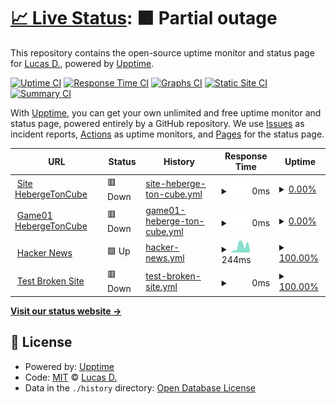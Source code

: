 # [📈 Live Status](https://Ghost-devlopper.github.io/htc-status): <!--live status--> **🟧 Partial outage**

This repository contains the open-source uptime monitor and status page for [Lucas D.](https://Ghost-devlopper.github.io/htc-status), powered by [Upptime](https://github.com/upptime/upptime).

[![Uptime CI](https://github.com/Ghost-devlopper/htc-status/workflows/Uptime%20CI/badge.svg)](https://github.com/Ghost-devlopper/htc-status/actions?query=workflow%3A%22Uptime+CI%22)
[![Response Time CI](https://github.com/Ghost-devlopper/htc-status/workflows/Response%20Time%20CI/badge.svg)](https://github.com/Ghost-devlopper/htc-status/actions?query=workflow%3A%22Response+Time+CI%22)
[![Graphs CI](https://github.com/Ghost-devlopper/htc-status/workflows/Graphs%20CI/badge.svg)](https://github.com/Ghost-devlopper/htc-status/actions?query=workflow%3A%22Graphs+CI%22)
[![Static Site CI](https://github.com/Ghost-devlopper/htc-status/workflows/Static%20Site%20CI/badge.svg)](https://github.com/Ghost-devlopper/htc-status/actions?query=workflow%3A%22Static+Site+CI%22)
[![Summary CI](https://github.com/Ghost-devlopper/htc-status/workflows/Summary%20CI/badge.svg)](https://github.com/Ghost-devlopper/htc-status/actions?query=workflow%3A%22Summary+CI%22)

With [Upptime](https://upptime.js.org), you can get your own unlimited and free uptime monitor and status page, powered entirely by a GitHub repository. We use [Issues](https://github.com/Ghost-devlopper/htc-status/issues) as incident reports, [Actions](https://github.com/Ghost-devlopper/htc-status/actions) as uptime monitors, and [Pages](https://Ghost-devlopper.github.io/htc-status) for the status page.

<!--start: status pages-->
<!-- This summary is generated by Upptime (https://github.com/upptime/upptime) -->
<!-- Do not edit this manually, your changes will be overwritten -->
<!-- prettier-ignore -->
| URL | Status | History | Response Time | Uptime |
| --- | ------ | ------- | ------------- | ------ |
| <img alt="" src="https://favicons.githubusercontent.com/redirect.hebergetoncube.com" height="13"> [Site HebergeTonCube](http://redirect.hebergetoncube.com) | 🟥 Down | [site-heberge-ton-cube.yml](https://github.com/Ghost-devlopper/htc-status/commits/HEAD/history/site-heberge-ton-cube.yml) | <details><summary><img alt="Response time graph" src="./graphs/site-heberge-ton-cube/response-time-week.png" height="20"> 0ms</summary><br><a href="https://Ghost-devlopper.github.io/htc-status/history/site-heberge-ton-cube"><img alt="Response time 922" src="https://img.shields.io/endpoint?url=https%3A%2F%2Fraw.githubusercontent.com%2FGhost-devlopper%2Fhtc-status%2FHEAD%2Fapi%2Fsite-heberge-ton-cube%2Fresponse-time.json"></a><br><a href="https://Ghost-devlopper.github.io/htc-status/history/site-heberge-ton-cube"><img alt="24-hour response time 0" src="https://img.shields.io/endpoint?url=https%3A%2F%2Fraw.githubusercontent.com%2FGhost-devlopper%2Fhtc-status%2FHEAD%2Fapi%2Fsite-heberge-ton-cube%2Fresponse-time-day.json"></a><br><a href="https://Ghost-devlopper.github.io/htc-status/history/site-heberge-ton-cube"><img alt="7-day response time 0" src="https://img.shields.io/endpoint?url=https%3A%2F%2Fraw.githubusercontent.com%2FGhost-devlopper%2Fhtc-status%2FHEAD%2Fapi%2Fsite-heberge-ton-cube%2Fresponse-time-week.json"></a><br><a href="https://Ghost-devlopper.github.io/htc-status/history/site-heberge-ton-cube"><img alt="30-day response time 0" src="https://img.shields.io/endpoint?url=https%3A%2F%2Fraw.githubusercontent.com%2FGhost-devlopper%2Fhtc-status%2FHEAD%2Fapi%2Fsite-heberge-ton-cube%2Fresponse-time-month.json"></a><br><a href="https://Ghost-devlopper.github.io/htc-status/history/site-heberge-ton-cube"><img alt="1-year response time 922" src="https://img.shields.io/endpoint?url=https%3A%2F%2Fraw.githubusercontent.com%2FGhost-devlopper%2Fhtc-status%2FHEAD%2Fapi%2Fsite-heberge-ton-cube%2Fresponse-time-year.json"></a></details> | <details><summary><a href="https://Ghost-devlopper.github.io/htc-status/history/site-heberge-ton-cube">0.00%</a></summary><a href="https://Ghost-devlopper.github.io/htc-status/history/site-heberge-ton-cube"><img alt="All-time uptime 20.24%" src="https://img.shields.io/endpoint?url=https%3A%2F%2Fraw.githubusercontent.com%2FGhost-devlopper%2Fhtc-status%2FHEAD%2Fapi%2Fsite-heberge-ton-cube%2Fuptime.json"></a><br><a href="https://Ghost-devlopper.github.io/htc-status/history/site-heberge-ton-cube"><img alt="24-hour uptime 0.00%" src="https://img.shields.io/endpoint?url=https%3A%2F%2Fraw.githubusercontent.com%2FGhost-devlopper%2Fhtc-status%2FHEAD%2Fapi%2Fsite-heberge-ton-cube%2Fuptime-day.json"></a><br><a href="https://Ghost-devlopper.github.io/htc-status/history/site-heberge-ton-cube"><img alt="7-day uptime 0.00%" src="https://img.shields.io/endpoint?url=https%3A%2F%2Fraw.githubusercontent.com%2FGhost-devlopper%2Fhtc-status%2FHEAD%2Fapi%2Fsite-heberge-ton-cube%2Fuptime-week.json"></a><br><a href="https://Ghost-devlopper.github.io/htc-status/history/site-heberge-ton-cube"><img alt="30-day uptime 0.00%" src="https://img.shields.io/endpoint?url=https%3A%2F%2Fraw.githubusercontent.com%2FGhost-devlopper%2Fhtc-status%2FHEAD%2Fapi%2Fsite-heberge-ton-cube%2Fuptime-month.json"></a><br><a href="https://Ghost-devlopper.github.io/htc-status/history/site-heberge-ton-cube"><img alt="1-year uptime 20.24%" src="https://img.shields.io/endpoint?url=https%3A%2F%2Fraw.githubusercontent.com%2FGhost-devlopper%2Fhtc-status%2FHEAD%2Fapi%2Fsite-heberge-ton-cube%2Fuptime-year.json"></a></details>
| <img alt="" src="https://favicons.githubusercontent.com/game01.hebergetoncube.com" height="13"> [Game01 HebergeTonCube](https://game01.hebergetoncube.com) | 🟥 Down | [game01-heberge-ton-cube.yml](https://github.com/Ghost-devlopper/htc-status/commits/HEAD/history/game01-heberge-ton-cube.yml) | <details><summary><img alt="Response time graph" src="./graphs/game01-heberge-ton-cube/response-time-week.png" height="20"> 0ms</summary><br><a href="https://Ghost-devlopper.github.io/htc-status/history/game01-heberge-ton-cube"><img alt="Response time 0" src="https://img.shields.io/endpoint?url=https%3A%2F%2Fraw.githubusercontent.com%2FGhost-devlopper%2Fhtc-status%2FHEAD%2Fapi%2Fgame01-heberge-ton-cube%2Fresponse-time.json"></a><br><a href="https://Ghost-devlopper.github.io/htc-status/history/game01-heberge-ton-cube"><img alt="24-hour response time 0" src="https://img.shields.io/endpoint?url=https%3A%2F%2Fraw.githubusercontent.com%2FGhost-devlopper%2Fhtc-status%2FHEAD%2Fapi%2Fgame01-heberge-ton-cube%2Fresponse-time-day.json"></a><br><a href="https://Ghost-devlopper.github.io/htc-status/history/game01-heberge-ton-cube"><img alt="7-day response time 0" src="https://img.shields.io/endpoint?url=https%3A%2F%2Fraw.githubusercontent.com%2FGhost-devlopper%2Fhtc-status%2FHEAD%2Fapi%2Fgame01-heberge-ton-cube%2Fresponse-time-week.json"></a><br><a href="https://Ghost-devlopper.github.io/htc-status/history/game01-heberge-ton-cube"><img alt="30-day response time 0" src="https://img.shields.io/endpoint?url=https%3A%2F%2Fraw.githubusercontent.com%2FGhost-devlopper%2Fhtc-status%2FHEAD%2Fapi%2Fgame01-heberge-ton-cube%2Fresponse-time-month.json"></a><br><a href="https://Ghost-devlopper.github.io/htc-status/history/game01-heberge-ton-cube"><img alt="1-year response time 0" src="https://img.shields.io/endpoint?url=https%3A%2F%2Fraw.githubusercontent.com%2FGhost-devlopper%2Fhtc-status%2FHEAD%2Fapi%2Fgame01-heberge-ton-cube%2Fresponse-time-year.json"></a></details> | <details><summary><a href="https://Ghost-devlopper.github.io/htc-status/history/game01-heberge-ton-cube">0.00%</a></summary><a href="https://Ghost-devlopper.github.io/htc-status/history/game01-heberge-ton-cube"><img alt="All-time uptime 0.00%" src="https://img.shields.io/endpoint?url=https%3A%2F%2Fraw.githubusercontent.com%2FGhost-devlopper%2Fhtc-status%2FHEAD%2Fapi%2Fgame01-heberge-ton-cube%2Fuptime.json"></a><br><a href="https://Ghost-devlopper.github.io/htc-status/history/game01-heberge-ton-cube"><img alt="24-hour uptime 0.00%" src="https://img.shields.io/endpoint?url=https%3A%2F%2Fraw.githubusercontent.com%2FGhost-devlopper%2Fhtc-status%2FHEAD%2Fapi%2Fgame01-heberge-ton-cube%2Fuptime-day.json"></a><br><a href="https://Ghost-devlopper.github.io/htc-status/history/game01-heberge-ton-cube"><img alt="7-day uptime 0.00%" src="https://img.shields.io/endpoint?url=https%3A%2F%2Fraw.githubusercontent.com%2FGhost-devlopper%2Fhtc-status%2FHEAD%2Fapi%2Fgame01-heberge-ton-cube%2Fuptime-week.json"></a><br><a href="https://Ghost-devlopper.github.io/htc-status/history/game01-heberge-ton-cube"><img alt="30-day uptime 0.00%" src="https://img.shields.io/endpoint?url=https%3A%2F%2Fraw.githubusercontent.com%2FGhost-devlopper%2Fhtc-status%2FHEAD%2Fapi%2Fgame01-heberge-ton-cube%2Fuptime-month.json"></a><br><a href="https://Ghost-devlopper.github.io/htc-status/history/game01-heberge-ton-cube"><img alt="1-year uptime 0.00%" src="https://img.shields.io/endpoint?url=https%3A%2F%2Fraw.githubusercontent.com%2FGhost-devlopper%2Fhtc-status%2FHEAD%2Fapi%2Fgame01-heberge-ton-cube%2Fuptime-year.json"></a></details>
| <img alt="" src="https://favicons.githubusercontent.com/news.ycombinator.com" height="13"> [Hacker News](https://news.ycombinator.com) | 🟩 Up | [hacker-news.yml](https://github.com/Ghost-devlopper/htc-status/commits/HEAD/history/hacker-news.yml) | <details><summary><img alt="Response time graph" src="./graphs/hacker-news/response-time-week.png" height="20"> 244ms</summary><br><a href="https://Ghost-devlopper.github.io/htc-status/history/hacker-news"><img alt="Response time 216" src="https://img.shields.io/endpoint?url=https%3A%2F%2Fraw.githubusercontent.com%2FGhost-devlopper%2Fhtc-status%2FHEAD%2Fapi%2Fhacker-news%2Fresponse-time.json"></a><br><a href="https://Ghost-devlopper.github.io/htc-status/history/hacker-news"><img alt="24-hour response time 178" src="https://img.shields.io/endpoint?url=https%3A%2F%2Fraw.githubusercontent.com%2FGhost-devlopper%2Fhtc-status%2FHEAD%2Fapi%2Fhacker-news%2Fresponse-time-day.json"></a><br><a href="https://Ghost-devlopper.github.io/htc-status/history/hacker-news"><img alt="7-day response time 244" src="https://img.shields.io/endpoint?url=https%3A%2F%2Fraw.githubusercontent.com%2FGhost-devlopper%2Fhtc-status%2FHEAD%2Fapi%2Fhacker-news%2Fresponse-time-week.json"></a><br><a href="https://Ghost-devlopper.github.io/htc-status/history/hacker-news"><img alt="30-day response time 186" src="https://img.shields.io/endpoint?url=https%3A%2F%2Fraw.githubusercontent.com%2FGhost-devlopper%2Fhtc-status%2FHEAD%2Fapi%2Fhacker-news%2Fresponse-time-month.json"></a><br><a href="https://Ghost-devlopper.github.io/htc-status/history/hacker-news"><img alt="1-year response time 216" src="https://img.shields.io/endpoint?url=https%3A%2F%2Fraw.githubusercontent.com%2FGhost-devlopper%2Fhtc-status%2FHEAD%2Fapi%2Fhacker-news%2Fresponse-time-year.json"></a></details> | <details><summary><a href="https://Ghost-devlopper.github.io/htc-status/history/hacker-news">100.00%</a></summary><a href="https://Ghost-devlopper.github.io/htc-status/history/hacker-news"><img alt="All-time uptime 99.99%" src="https://img.shields.io/endpoint?url=https%3A%2F%2Fraw.githubusercontent.com%2FGhost-devlopper%2Fhtc-status%2FHEAD%2Fapi%2Fhacker-news%2Fuptime.json"></a><br><a href="https://Ghost-devlopper.github.io/htc-status/history/hacker-news"><img alt="24-hour uptime 100.00%" src="https://img.shields.io/endpoint?url=https%3A%2F%2Fraw.githubusercontent.com%2FGhost-devlopper%2Fhtc-status%2FHEAD%2Fapi%2Fhacker-news%2Fuptime-day.json"></a><br><a href="https://Ghost-devlopper.github.io/htc-status/history/hacker-news"><img alt="7-day uptime 100.00%" src="https://img.shields.io/endpoint?url=https%3A%2F%2Fraw.githubusercontent.com%2FGhost-devlopper%2Fhtc-status%2FHEAD%2Fapi%2Fhacker-news%2Fuptime-week.json"></a><br><a href="https://Ghost-devlopper.github.io/htc-status/history/hacker-news"><img alt="30-day uptime 100.00%" src="https://img.shields.io/endpoint?url=https%3A%2F%2Fraw.githubusercontent.com%2FGhost-devlopper%2Fhtc-status%2FHEAD%2Fapi%2Fhacker-news%2Fuptime-month.json"></a><br><a href="https://Ghost-devlopper.github.io/htc-status/history/hacker-news"><img alt="1-year uptime 99.99%" src="https://img.shields.io/endpoint?url=https%3A%2F%2Fraw.githubusercontent.com%2FGhost-devlopper%2Fhtc-status%2FHEAD%2Fapi%2Fhacker-news%2Fuptime-year.json"></a></details>
| <img alt="" src="https://favicons.githubusercontent.com/thissitedoesnotexist.koj.co" height="13"> [Test Broken Site](https://thissitedoesnotexist.koj.co) | 🟥 Down | [test-broken-site.yml](https://github.com/Ghost-devlopper/htc-status/commits/HEAD/history/test-broken-site.yml) | <details><summary><img alt="Response time graph" src="./graphs/test-broken-site/response-time-week.png" height="20"> 0ms</summary><br><a href="https://Ghost-devlopper.github.io/htc-status/history/test-broken-site"><img alt="Response time 0" src="https://img.shields.io/endpoint?url=https%3A%2F%2Fraw.githubusercontent.com%2FGhost-devlopper%2Fhtc-status%2FHEAD%2Fapi%2Ftest-broken-site%2Fresponse-time.json"></a><br><a href="https://Ghost-devlopper.github.io/htc-status/history/test-broken-site"><img alt="24-hour response time 0" src="https://img.shields.io/endpoint?url=https%3A%2F%2Fraw.githubusercontent.com%2FGhost-devlopper%2Fhtc-status%2FHEAD%2Fapi%2Ftest-broken-site%2Fresponse-time-day.json"></a><br><a href="https://Ghost-devlopper.github.io/htc-status/history/test-broken-site"><img alt="7-day response time 0" src="https://img.shields.io/endpoint?url=https%3A%2F%2Fraw.githubusercontent.com%2FGhost-devlopper%2Fhtc-status%2FHEAD%2Fapi%2Ftest-broken-site%2Fresponse-time-week.json"></a><br><a href="https://Ghost-devlopper.github.io/htc-status/history/test-broken-site"><img alt="30-day response time 0" src="https://img.shields.io/endpoint?url=https%3A%2F%2Fraw.githubusercontent.com%2FGhost-devlopper%2Fhtc-status%2FHEAD%2Fapi%2Ftest-broken-site%2Fresponse-time-month.json"></a><br><a href="https://Ghost-devlopper.github.io/htc-status/history/test-broken-site"><img alt="1-year response time 0" src="https://img.shields.io/endpoint?url=https%3A%2F%2Fraw.githubusercontent.com%2FGhost-devlopper%2Fhtc-status%2FHEAD%2Fapi%2Ftest-broken-site%2Fresponse-time-year.json"></a></details> | <details><summary><a href="https://Ghost-devlopper.github.io/htc-status/history/test-broken-site">100.00%</a></summary><a href="https://Ghost-devlopper.github.io/htc-status/history/test-broken-site"><img alt="All-time uptime 100.00%" src="https://img.shields.io/endpoint?url=https%3A%2F%2Fraw.githubusercontent.com%2FGhost-devlopper%2Fhtc-status%2FHEAD%2Fapi%2Ftest-broken-site%2Fuptime.json"></a><br><a href="https://Ghost-devlopper.github.io/htc-status/history/test-broken-site"><img alt="24-hour uptime 100.00%" src="https://img.shields.io/endpoint?url=https%3A%2F%2Fraw.githubusercontent.com%2FGhost-devlopper%2Fhtc-status%2FHEAD%2Fapi%2Ftest-broken-site%2Fuptime-day.json"></a><br><a href="https://Ghost-devlopper.github.io/htc-status/history/test-broken-site"><img alt="7-day uptime 100.00%" src="https://img.shields.io/endpoint?url=https%3A%2F%2Fraw.githubusercontent.com%2FGhost-devlopper%2Fhtc-status%2FHEAD%2Fapi%2Ftest-broken-site%2Fuptime-week.json"></a><br><a href="https://Ghost-devlopper.github.io/htc-status/history/test-broken-site"><img alt="30-day uptime 100.00%" src="https://img.shields.io/endpoint?url=https%3A%2F%2Fraw.githubusercontent.com%2FGhost-devlopper%2Fhtc-status%2FHEAD%2Fapi%2Ftest-broken-site%2Fuptime-month.json"></a><br><a href="https://Ghost-devlopper.github.io/htc-status/history/test-broken-site"><img alt="1-year uptime 100.00%" src="https://img.shields.io/endpoint?url=https%3A%2F%2Fraw.githubusercontent.com%2FGhost-devlopper%2Fhtc-status%2FHEAD%2Fapi%2Ftest-broken-site%2Fuptime-year.json"></a></details>

<!--end: status pages-->

[**Visit our status website →**](https://Ghost-devlopper.github.io/htc-status)

## 📄 License

- Powered by: [Upptime](https://github.com/upptime/upptime)
- Code: [MIT](./LICENSE) © [Lucas D.](https://Ghost-devlopper.github.io/htc-status)
- Data in the `./history` directory: [Open Database License](https://opendatacommons.org/licenses/odbl/1-0/)
